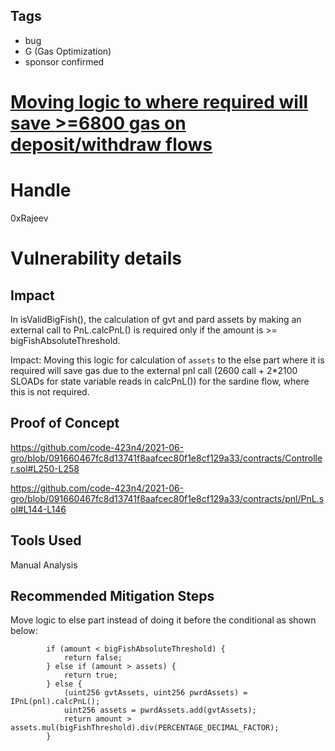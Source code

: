 ## Tags

- bug
- G (Gas Optimization)
- sponsor confirmed

# [Moving logic to where required will save >=6800 gas on deposit/withdraw flows](https://github.com/code-423n4/2021-06-gro-findings/issues/36) 

# Handle

0xRajeev


# Vulnerability details

## Impact

In isValidBigFish(), the calculation of gvt and pard assets by making an external call to PnL.calcPnL() is required only if the amount is >= bigFishAbsoluteThreshold. 

Impact: Moving this logic for calculation of `assets` to the else part where it is required will save gas due to the external pnl call (2600 call + 2*2100 SLOADs for state variable reads in calcPnL()) for the sardine flow, where this is not required.

## Proof of Concept

https://github.com/code-423n4/2021-06-gro/blob/091660467fc8d13741f8aafcec80f1e8cf129a33/contracts/Controller.sol#L250-L258

https://github.com/code-423n4/2021-06-gro/blob/091660467fc8d13741f8aafcec80f1e8cf129a33/contracts/pnl/PnL.sol#L144-L146


## Tools Used

Manual Analysis

## Recommended Mitigation Steps

Move logic to else part instead of doing it before the conditional as shown below:
```
        if (amount < bigFishAbsoluteThreshold) {
            return false;
        } else if (amount > assets) {
            return true;
        } else {
            (uint256 gvtAssets, uint256 pwrdAssets) = IPnL(pnl).calcPnL();
            uint256 assets = pwrdAssets.add(gvtAssets);
            return amount > assets.mul(bigFishThreshold).div(PERCENTAGE_DECIMAL_FACTOR);
        }
```

